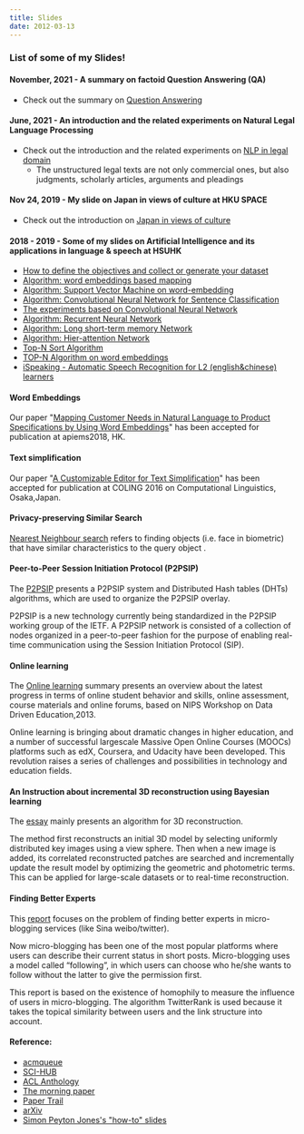 ```yaml
---
title: Slides
date: 2012-03-13
---
```


### List of some of my Slides!  

#### November, 2021 - A summary on factoid Question Answering (QA)  
* Check out the summary on [Question Answering](https://github.com/muyun/dev.nllp/blob/master/docs/question-answering.pdf)  

#### June, 2021 - An introduction and the related experiments on Natural Legal Language Processing  
* Check out the introduction and the related experiments on [NLP in legal domain](https://github.com/muyun/dev.nllp/blob/master/docs/nllp-20210618.pdf) 
    - The unstructured legal texts are not only commercial ones, but also judgments, scholarly articles, arguments and pleadings  

#### Nov 24, 2019 - My slide on Japan in views of culture at HKU SPACE 
* Check out the introduction on [Japan in views of culture](https://drive.google.com/open?id=1pxve4i0LEUI8Vyv14BEAUQD_2UsKusw74gt32sZRxso)


#### 2018 - 2019 - Some of my slides on Artificial Intelligence and its applications in language & speech at HSUHK  

* [How to define the objectives and collect or generate your dataset](https://docs.google.com/presentation/d/1Y7zrC9QLHHcFlQpn3Yb2_paOgU_xB1B4yJwjM6ah98E/edit?usp=sharing)
* [Algorithm: word embeddings based mapping](https://docs.google.com/presentation/d/1XpAfL3T-A0cxyRjVbmZFE2M8jsFQrwycfGX042OSP18/edit?usp=sharing)
* [Algorithm: Support Vector Machine on word-embedding](https://docs.google.com/presentation/d/1GoGhYoFfq1Ha2MoseFj5KcWrzu0IISQ2/edit#slide=id.p1)
* [Algorithm: Convolutional Neural Network for Sentence Classification](https://docs.google.com/presentation/d/1w8Qw0U5P9FVhO8-4WYMb0-foUYG47CBE/edit#slide=id.p1)
* [The experiments based on Convolutional Neural Network](https://docs.google.com/presentation/d/1JKskq_ufcVFyvbG0yfBc1aRl0PLv39ak/edit#slide=id.p1)
* [Algorithm: Recurrent Neural Network](https://docs.google.com/presentation/d/1UG5GBp7PH-8pOlXFw_jMKGQQpUtEe2xV/edit#slide=id.p1)
* [Algorithm: Long short-term memory Network](https://docs.google.com/presentation/d/1f-5p59g9NrMlYHkhjagAYe7OO-23P-R-/edit#slide=id.p1)
* [Algorithm: Hier-attention Network](https://docs.google.com/presentation/d/1MWM-tzy_I7I-MWqkIF3u9KodEKW3K2Tb/edit#slide=id.p1)
* [Top-N Sort Algorithm](https://docs.google.com/presentation/d/1kpzEqbFUUvQ3dsSITs5C8ifK0VfOyAB0/edit#slide=id.p1)
* [TOP-N Algorithm on word embeddings](https://docs.google.com/presentation/d/1kpzEqbFUUvQ3dsSITs5C8ifK0VfOyAB0/edit#slide=id.p1)
* [iSpeaking - Automatic Speech Recognition for L2 (english&chinese) learners](https://docs.google.com/presentation/d/1qQC-UeyoCN7V9WVZTzPQqjbsb1NS8HI3/edit#slide=id.p1)


#### Word Embeddings 
  Our paper "[Mapping Customer Needs in Natural Language to Product Specifications by Using Word Embeddings](https://drive.google.com/file/d/1pfpff9EWB2gOGllzh8DHIapp-fBGlC55/view?usp=sharing)" has been accepted for publication at apiems2018, HK.


#### Text simplification
  Our paper "[A Customizable Editor for Text Simplification](https://drive.google.com/file/d/0B8JbPdkDj7JZblBqcWVhVWdFTUE/view)" has been accepted for publication at COLING 2016 on Computational Linguistics, Osaka,Japan.


#### Privacy-preserving Similar Search  
  [Nearest Neighbour search](https://drive.google.com/file/d/0B8JbPdkDj7JZR2NQemVEQUNrZVU/view?usp=sharing) refers to finding objects (i.e. face in biometric) that have similar characteristics to the query object .


#### Peer-to-Peer Session Initiation Protocol (P2PSIP)    
  The [P2PSIP](https://drive.google.com/file/d/0B8JbPdkDj7JZQVpqbkwzeDM3bDQ/view?usp=sharing) presents a P2PSIP system and Distributed Hash tables (DHTs) algorithms, which are used to organize the P2PSIP overlay.

  P2PSIP is a new technology currently being standardized in the P2PSIP working group of the IETF. A P2PSIP network is consisted of a collection of nodes organized in a peer-to-peer fashion for the purpose of enabling real-time communication using the Session Initiation Protocol (SIP). 


#### Online learning
  The [Online learning](https://drive.google.com/file/d/0B8JbPdkDj7JZZ3hTYXNlbDhSU1U/view?usp=sharing) summary presents an overview about the latest progress in terms of online student behavior and skills, online assessment, course materials and online forums, based on NIPS Workshop on Data Driven Education,2013.

  Online learning is bringing about dramatic changes in higher education, and a number of successful large­scale Massive Open Online Courses (MOOCs) platforms such as edX, Coursera, and Udacity have been developed. This revolution raises a series of challenges and possibilities in technology and education fields. 

#### An Instruction about incremental 3D reconstruction using Bayesian learning
  The [essay](https://drive.google.com/open?id=0B8JbPdkDj7JZNjdXZE5GMVc4bGc) mainly presents an algorithm for 3D reconstruction. 

  The method first reconstructs an initial 3D model by selecting uniformly distributed key images using a view sphere. Then when a new image is added, its correlated reconstructed patches are searched and incrementally update the result model by optimizing the geometric and photometric terms. This can be applied for large-scale datasets or to real-time reconstruction.

#### Finding Better Experts
  This [report](https://drive.google.com/file/d/0B8JbPdkDj7JZUGF1S1BiRjhUYzQ/view?usp=sharing) focuses on the problem of finding better experts in micro-blogging services (like Sina weibo/twitter).

  Now micro-blogging has been one of the most popular platforms where users can describe their current status in short posts. Micro-blogging uses a model called “following”, in which users can choose who he/she wants to follow without the latter to give the permission first. 

  This report is based on the existence of homophily to measure the influence of users in micro-blogging. The algorithm TwitterRank is used because it takes the topical similarity between users and the link structure into account.  

#### Reference:
  * [acmqueue](https://queue.acm.org/)
  * [SCI-HUB](http://sci-hub.cc/)
  * [ACL Anthology](http://aclweb.org/anthology/index.html)
  * [The morning paper](http://blog.acolyer.org)
  * [Paper Trail](http://the-paper-trail.org/blog/)
  * [arXiv](http://arxiv.org/)
  * [Simon Peyton Jones's "how-to" slides](http://classes.engr.oregonstate.edu/eecs/spring2016/cs519-001/how-to-paper-talk-OSU.pdf)
